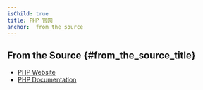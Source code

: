 ```yaml
---
isChild: true
title: PHP 官网
anchor:  from_the_source
---
```


## From the Source {#from_the_source_title}

* [PHP Website](http://php.net/)
* [PHP Documentation](http://php.net/docs.php)

